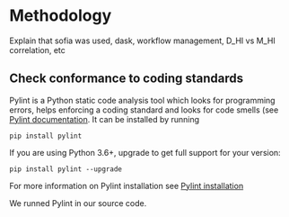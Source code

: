 # Methodology

Explain that sofia was used, dask, workflow management, D_HI vs M_HI  correlation, etc

## Check conformance to coding standards 

Pylint is a Python static code analysis tool which looks for programming errors, helps enforcing a coding standard and looks for code smells (see [Pylint documentation](http://pylint.pycqa.org/). 
It can be installed by running 
```
pip install pylint
```
If you are using Python 3.6+, upgrade to get full support for your version:
```
pip install pylint --upgrade
```
For more information on Pylint installation see [Pylint installation](https://pylint.pycqa.org/en/latest/user_guide/installation.html)

We runned Pylint in our source code. 





